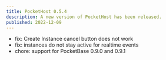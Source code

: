 ```yaml
---
title: PocketHost 0.5.4
description: A new version of PocketHost has been released.
published: 2022-12-09
---
```


- fix: Create Instance cancel button does not work
- fix: instances do not stay active for realtime events
- chore: support for PocketBase 0.9.0 and 0.9.1
